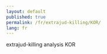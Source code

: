 ```yaml
---
layout: default
published: true
permalink: /fr/extrajud-killing/KOR/
lang: fr
---
```


extrajud-killing analysis KOR
